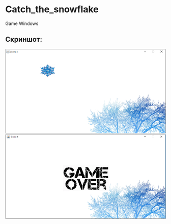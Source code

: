 # Catch_the_snowflake
Game Windows

## Скриншот:
![Image alt](https://github.com/SinitsynAM/Catch_the_snowflake/blob/master/image/1.png)
![Image alt](https://github.com/SinitsynAM/Catch_the_snowflake/blob/master/image/2.png)

